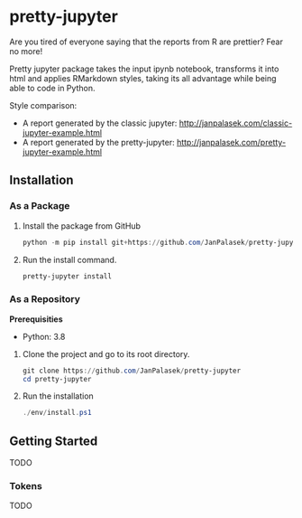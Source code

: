 # pretty-jupyter

Are you tired of everyone saying that the reports from R are prettier? Fear no more!

Pretty jupyter package takes the input ipynb notebook, transforms it into html and applies RMarkdown styles, taking its all advantage while being able to code in Python.

Style comparison:
- A report generated by the classic jupyter: http://janpalasek.com/classic-jupyter-example.html
- A report generated by the pretty-jupyter: http://janpalasek.com/pretty-jupyter-example.html

## Installation
### As a Package

1. Install the package from GitHub
    ```powershell
    python -m pip install git+https://github.com/JanPalasek/pretty-jupyter
    ```

2. Run the install command.
    ```powershell
    pretty-jupyter install
    ```


### As a Repository

**Prerequisities**
- Python: 3.8

1. Clone the project and go to its root directory.
    ```powershell
    git clone https://github.com/JanPalasek/pretty-jupyter
    cd pretty-jupyter
    ```
2. Run the installation
    ```powershell
    ./env/install.ps1
    ```

## Getting Started
TODO

### Tokens
TODO